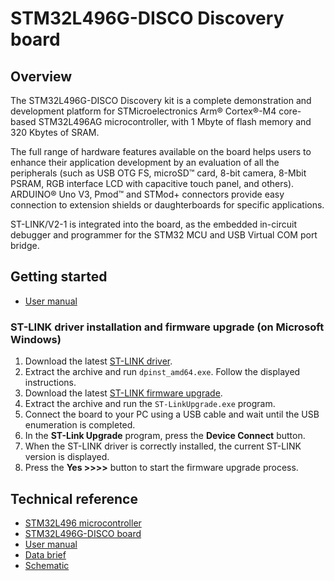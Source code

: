 # STM32L496G-DISCO Discovery board

## Overview

The STM32L496G-DISCO Discovery kit is a complete demonstration and development platform for STMicroelectronics Arm® Cortex®-M4 core-based STM32L496AG microcontroller, with 1 Mbyte of flash memory and 320 Kbytes of SRAM.

The full range of hardware features available on the board helps users to enhance their application development by an evaluation of all the peripherals (such as USB OTG FS, microSD™ card, 8-bit camera, 8-Mbit PSRAM, RGB interface LCD with capacitive touch panel, and others). ARDUINO® Uno V3, Pmod™ and STMod+ connectors provide easy connection to extension shields or daughterboards for specific applications.

ST-LINK/V2-1 is integrated into the board, as the embedded in-circuit debugger and programmer for the STM32 MCU and USB Virtual COM port bridge.

## Getting started

- [User manual](https://www.st.com/resource/en/user_manual/um2160-discovery-kit-with-stm32l496ag-mcu-stmicroelectronics.pdf)

### ST-LINK driver installation and firmware upgrade (on Microsoft Windows)

1. Download the latest [ST-LINK driver](https://www.st.com/en/development-tools/stsw-link009.html).
2. Extract the archive and run `dpinst_amd64.exe`. Follow the displayed instructions.
3. Download the latest [ST-LINK firmware upgrade](https://www.st.com/en/development-tools/stsw-link007.html).
4. Extract the archive and run the `ST-LinkUpgrade.exe` program.
5. Connect the board to your PC using a USB cable and wait until the USB enumeration is completed.
6. In the **ST-Link Upgrade** program, press the **Device Connect** button.
7. When the ST-LINK driver is correctly installed, the current ST-LINK version is displayed.
8. Press the **Yes >>>>** button to start the firmware upgrade process.

## Technical reference

- [STM32L496 microcontroller](https://www.st.com/en/microcontrollers-microprocessors/stm32l496ag.html)
- [STM32L496G-DISCO board](https://www.st.com/en/evaluation-tools/32l496gdiscovery.html)
- [User manual](https://www.st.com/resource/en/user_manual/um2160-discovery-kit-with-stm32l496ag-mcu-stmicroelectronics.pdf)
- [Data brief](https://www.st.com/resource/en/data_brief/32l496gdiscovery.pdf)
- [Schematic](https://www.st.com/resource/en/schematic_pack/mb1261-l496g-b01-schematic.pdf)
